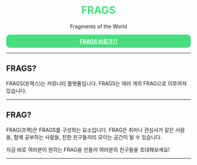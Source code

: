 <h1 style="color: rgb(74 222 128); text-align: center">FRAGS</h1>
<div style="text-align: center">Fragments of the World</div>

<a href="https://frags.site" style="display:block; padding: 8px; background-color: rgb(74 222 128); border-radius: 10px; text-align: center; font-weight: 700; color: #ffffff">FRAGS 바로가기</a>

- - -

<h2 className="text-2xl font-bold text-green-400">FRAGS?</h2>
<p>
FRAGS(프랙스)는 커뮤니티 플랫폼입니다. FRAGS는 여러 개의 FRAG으로
이루어져 있습니다.
</p>

- - -

<h2>FRAG?</h2>
<p>
FRAG(프랙)은 FRAGS를 구성하는 요소입니다. FRAG은 취미나 관심사가
같은 사람들, 함께 공부하는 사람들, 친한 친구들끼리 모이는 공간이 될
수 있습니다.
</p>
<p>
지금 바로 여러분이 원하는 FRAG을 만들어 여러분의 친구들을
초대해보세요!
</p>

- - -



